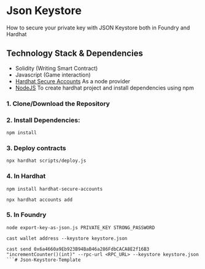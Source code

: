 # Json Keystore
How to secure your private key with JSON Keystore both in
Foundry and Hardhat

## Technology Stack & Dependencies

- Solidity (Writing Smart Contract)
- Javascript (Game interaction)
- [Hardhat Secure Accounts](https://github.com/edgeandnode/hardhat-secure-accounts) As a node provider
- [NodeJS](https://nodejs.org/en/) To create hardhat project and install dependencies using npm


### 1. Clone/Download the Repository

### 2. Install Dependencies:
```
npm install
```

### 3. Deploy contracts
```
npx hardhat scripts/deploy.js
```

### 4. In Hardhat 
```
npm install hardhat-secure-accounts
```
```
npx hardhat accounts add
```

### 5. In Foundry 
```
node export-key-as-json.js PRIVATE_KEY STRONG_PASSWORD
```
```
cast wallet address --keystore keystore.json
```
```
cast send 0x6a4660a9Eb923B94BaB46a286FdbCACA8E2f16B3 "incrementCounter()(int)" --rpc-url <RPC_URL> --keystore keystore.json
```# Json-Keystore-Template
